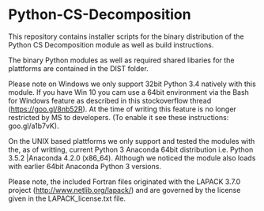 # Python-CS-Decomposition
This repository contains installer scripts for the binary distribution of the Python CS Decomposition module as well as build instructions.

The binary Python modules as well as required shared libaries for the plattforms are contained in the DIST folder.

Please note on Windows we only support 32bit Python 3.4 natively with this module.  If you have Win 10 you cam use a 64bit environment via the Bash for Windows feature as described in this stockoverflow thread (https://goo.gl/8nb52R). At the time of writing this feature is no longer restricted by MS to developers. (To enable it see these instructions: goo.gl/a1b7vK).

On the UNIX based plattforms we only support and tested the modules with the, as of writting, current Python 3 Anaconda 64bit distribution i.e. Python 3.5.2 |Anaconda 4.2.0 (x86_64). Although we noticed the module also loads with earlier 64bit Anaconda Python 3 versions.

Please note, the included Fortran files originated with the LAPACK 3.7.0 project (http://www.netlib.org/lapack/) and are governed by the license given in the LAPACK_license.txt file.
